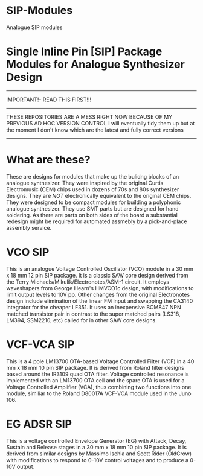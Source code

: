 SIP-Modules
===========

Analogue SIP modules

Single Inline Pin [SIP] Package Modules for Analogue Synthesizer Design
===============================================================

******************************
IMPORTANT!- READ THIS FIRST!!!
*************************************************************************************************************
THESE REPOSITORIES ARE A MESS RIGHT NOW BECAUSE OF MY PREVIOUS AD HOC VERSION CONTROL
I will eventually tidy them up but at the moment I don't know which are the latest and fully correct versions 
*************************************************************************************************************

What are these?
===============

These are designs for modules that make up the bulidng blocks of an analogue synthesizer. They were inspired 
by the original Curtis Electromusic (CEM) chips used in dozens of 70s and 80s synthesizer designs. They are *NOT* 
electronically equivalent to the original CEM chips. They were designed to be compact modules for building 
a polyphonic analogue synthesizer. They use SMT parts but are designed for hand soldering. As there are parts on both sides of the board a substantial redesign might be required for automated assmebly by a pick-and-place assembly service.

VCO SIP
=======
This is an analogue Voltage Controlled Oscillator (VCO) module in a 30 mm x 18 mm 12 pin SIP package.
It is a classic SAW core design derived from the Terry Michaels/Mikulik/Electronotes/ASM-1 circuit. It employs 
waveshapers from George Hearn's HMVCO1c design, with modifications to limit output levels to 10V pp. Other
changes from the original Electronotes design include elimination of the linear FM input and swapping the CA3140 
integrator for the cheaper LF351. It uses an inexpensive BCM847 NPN matched transistor pair in contrast
to the super matched pairs (LS318, LM394, SSM2210, etc) called for in other SAW core designs.

VCF-VCA SIP
===========
This is a 4 pole LM13700 OTA-based Voltage Controlled Filter (VCF) in a 40 mm x 18 mm 10 pin SIP package.  It is derived from Roland filter designs based around the IR3109 quad OTA filter. Voltage controlled resonance is implemented with an LM13700 OTA cell and the spare OTA is used for a Voltage Controlled Amplifier (VCA), thus combining two functions into one module, similiar to the Roland D80017A VCF-VCA module used in the Juno 106.

EG ADSR SIP
===========
This is a voltage controlled Envelope Generator (EG) with Attack, Decay, Sustain and Release stages in a 30 mm x 18 mm 10 pin SIP package. It is derived from similar designs by Massimo Ischia and Scott Rider (OldCrow) with modifications to respond to 0-10V control voltages and to produce a 0-10V output.
